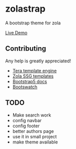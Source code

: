 # zolastrap
A bootstrap theme for zola

[Live Demo](https://marcodpt.github.io/zolastrap/)

## Contributing
Any help is greatly appreciated!

 - [Tera template engine](https://tera.netlify.app/docs)
 - [Zola SSG templates](https://www.getzola.org/documentation/templates/overview/)
 - [Bootstrap5 docs](https://getbootstrap.com/docs/5.1/getting-started/introduction/)
 - [Bootswatch](https://bootswatch.com)

## TODO
 - Make search work
 - config navbar
 - config footer
 - better authors page
 - use it in small project
 - make theme available
